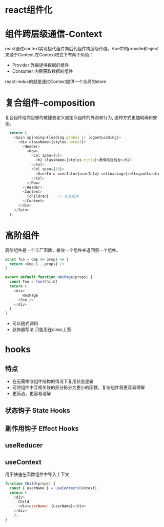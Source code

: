 # react组件化

# 组件跨层级通信-Context
react通过context实现祖代组件向后代组件跨层级传值。Vue中的provide和inject来源于Context.在Context模式下有两个角色：

- Provider 外层提供数据的组件
- Consumer 内层获取数据的组件

react-redux的<Provider/>就是通过Context提供一个全局的store

# 复合组件-composition
复合组件给你足够的敏捷去定义自定义组件的外观和行为, 这种方式更加明确和安全。
```javascript
  return (
    <Spin spinning={loading.global || logoutLoading}>
      <div className={styles.normal}>
        <Header>
          <Row>
            <Col span={6}>
              <h2 className={styles.title}>表情标注后台</h2>
            </Col>
            <Col span={18}>
              <UserInfo userInfo={userInfo} setLoading={setLogoutLoading}/>
            </Col>
          </Row>
        </Header>
        <Content>
          {children}	// 复合组件
        </Content>
      </div>
    </Spin>
  );
```


# 高阶组件
高阶组件是一个工厂函数，接收一个组件并返回另一个组件。
```javascript
const foo = Cmp => props => { 
  return <Cmp {...props} />
}

export default function HocPage(props) { 
  const Foo = foo(Child)
  return (
    <div>
    	HocPage
      <Foo />
    </div>
  ) 
}
```

- 可以链式调用
- 装饰器写法
只能用在class上面

# hooks
## 特点

- 在无需修改组件结构的情况下复用状态逻辑
- 可将组件中互相关联的部分拆分为更小的函数，复杂组件将更容易理解
- 更简洁，更容易理解
## 状态钩子 State Hooks
## 副作用钩子 Effect Hooks
## useReducer
## useContext
用于快速在函数组件中导入上下文
```javascript
function Child(props) {
  const { userName } = useContext(Context); 
  return (
    <div>
      Child
      <div>userName: {userName}</div>
    </div>
	); 
}
 
```


